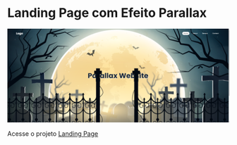 
<h1>Landing Page com Efeito Parallax</h1>
<img src="image/Captura de tela 2025-01-11 193639.png"></img>
<p>Acesse o projeto <a href="https://filipe520.github.io/Landing-Page-Parallax/" target="_blank" rel="external">Landing Page</a></p>